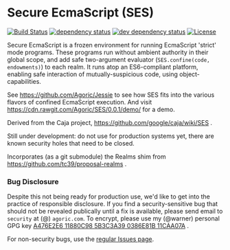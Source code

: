 # Secure EcmaScript (SES)

[![Build Status][travis-svg]][travis-url]
[![dependency status][deps-svg]][deps-url]
[![dev dependency status][dev-deps-svg]][dev-deps-url]
[![License][license-image]][license-url]

Secure EcmaScript is a frozen environment for running EcmaScript 'strict'
mode programs. These programs run without ambient authority in their global
scope, and add safe two-argument evaluator (`SES.confine(code, endowments)`)
to each realm. It runs atop an ES6-compliant platform, enabling safe
interaction of mutually-suspicious code, using object-capabilities.

See https://github.com/Agoric/Jessie to see how SES fits into the various
flavors of confined EcmaScript execution. And visit
https://cdn.rawgit.com/Agoric/SES/0.0.1/demo/ for a demo.

Derived from the Caja project, https://github.com/google/caja/wiki/SES .

Still under development: do not use for production systems yet, there are
known security holes that need to be closed.

Incorporates (as a git submodule) the Realms shim from
https://github.com/tc39/proposal-realms .

### Bug Disclosure

Despite this not being ready for production use, we'd like to get into the
practice of responsible disclosure. If you find a security-sensitive bug that
should not be revealed publically until a fix is available, please send email
to `security` at (@) `agoric.com`. To encrypt, please use my (@warner)
personal GPG key
[A476E2E6 11880C98 5B3C3A39 0386E81B 11CAA07A](http://www.lothar.com/warner-gpg.html)
.

For non-security bugs, use the
[regular Issues page](https://github.com/Agoric/SES/issues).


<!-- [![Coverage Status][coveralls-svg]][coveralls-url] -->

[travis-svg]: https://travis-ci.com/Agoric/SES.svg?branch=master
[travis-url]: https://travis-ci.com/Agoric/SES
[coveralls-svg]: https://coveralls.io/repos/github/Agoric/SES/badge.svg
[coveralls-url]: https://coveralls.io/github/Agoric/SES
[deps-svg]: https://david-dm.org/Agoric/SES.svg
[deps-url]: https://david-dm.org/Agoric/SES
[dev-deps-svg]: https://david-dm.org/Agoric/SES/dev-status.svg
[dev-deps-url]: https://david-dm.org/Agoric/SES?type=dev
[license-image]: https://img.shields.io/badge/License-Apache%202.0-blue.svg
[license-url]: shim/LICENSE

